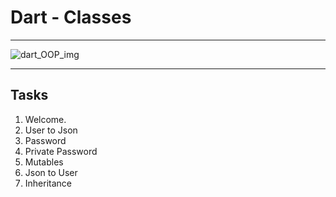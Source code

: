 # Dart - Classes

---

![dart_OOP_img](https://miro.medium.com/v2/resize:fit:1400/1*H9zhqy6SzLMbGsi1O6skfQ.png)

---

## Tasks

1. Welcome.
2. User to Json
3. Password
4. Private Password
5. Mutables
6. Json to User
7. Inheritance
